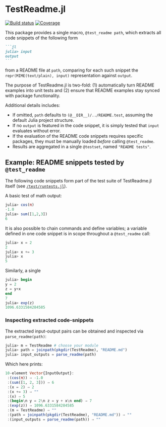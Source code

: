 # TestReadme.jl

[![Build status][ci-status-img]][ci-status-url] [![Coverage][coverage-img]][coverage-url]

This package provides a single macro, `@test_readme path`, which extracts all code snippets of the following form
~~~md
```jl 
julia> input
output
```
~~~
from a README file at `path`, comparing for each such snippet the `repr(MIME(text/plain), input)` representation against `output`.

The purpose of TestReadme.jl is two-fold:
(1) automatically turn README examples into unit tests and
(2) ensure that README examples stay synced with package functionality.

Additional details includes:
- If omitted, `path` defaults to `(@__DIR__)/../README.test`, assuming the default Julia project structure.
- If no `output` is featured in the code snippet, it is simply tested that `input` evaluates without error.
- If the evaluation of the README code snippets requires specific packages, they must be manually loaded *before* calling `@test_readme`.
- Results are aggregated in a single `@testset`, named `"README tests"`.

## Example: README snippets tested by `@test_readme` 

The following code snippets form part of the test suite of TestReadme.jl itself (see [`/test/runtests.jl`](https://github.com/thchr/TestReadme.jl/blob/main/test/runtests.jl)).

A basic test of math output:
```jl
julia> cos(π)
-1.0
julia> sum([1,2,3])
6
```

It is also possible to chain commands and define variables; a variable defined in one code snippet is in scope throughout a `@test_readme` call:
```jl
julia> x = 2
2
julia> x += 3
julia> x
5
```

Similarly, a single 
```jl
julia> begin
y = 2
z = y+x
end
7
julia> exp(z)
1096.6331584284585
```

### Inspecting extracted code-snippets
The extracted input-output pairs can be obtained and inspected via `parse_readme(path)`:
```jl
julia> m = TestReadme # choose your module
julia> path = joinpath(pkgdir(TestReadme), "README.md")
julia> input_outputs = parse_readme(path)
```
Which here prints:
```jl
10-element Vector{InputOutput}:
 :(cos(π)) ⇒ -1.0
 :(sum([1, 2, 3])) ⇒ 6
 :(x = 2) ⇒ 2
 :(x += 3) ⇒ ""
 :(x) ⇒ 5
 :(begin\n y = 2\n z = y + x\n end) ⇒ 7
 :(exp(z)) ⇒ 1096.6331584284585
 :(m = TestReadme) ⇒ ""
 :(path = joinpath(pkgdir(TestReadme), "README.md")) ⇒ ""
 :(input_outputs = parse_readme(path)) ⇒ ""
```

[ci-status-img]:   https://github.com/thchr/TestReadme.jl/actions/workflows/CI.yml/badge.svg?branch=main
[ci-status-url]:   https://github.com/thchr/TestReadme.jl/actions/workflows/CI.yml?query=branch%3Amain
[coverage-img]:    https://codecov.io/gh/thchr/TestReadme.jl/branch/main/graph/badge.svg
[coverage-url]:    https://codecov.io/gh/thchr/TestReadme.jl